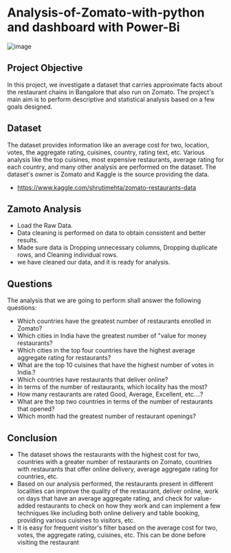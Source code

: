 # Analysis-of-Zomato-with-python and dashboard with Power-Bi
![image](https://github.com/ritikaga/Data-Analysis-of-Zomato-Restaurant/assets/66274316/c358d249-02e2-4bc2-932b-387fdf56d469)

## Project Objective
In this project, we investigate a dataset that carries approximate facts about the restaurant chains in Bangalore that also run on Zomato. The project's main aim is to perform descriptive and statistical analysis based on a few goals designed.

## Dataset
The dataset provides information like an average cost for two, location, votes, the aggregate rating, cuisines, country, rating text, etc. Various analysis like the top cuisines, most expensive restaurants, average rating for each country, and many other analysis are performed on the dataset.
The dataset's owner is Zomato and Kaggle is the source providing the data.
* https://www.kaggle.com/shrutimehta/zomato-restaurants-data


## Zamoto Analysis
* Load the Raw Data.
* Data cleaning is performed on data to obtain consistent and better results.
* Made sure data is Dropping unnecessary columns, Dropping duplicate rows, and Cleaning individual rows.
* we have cleaned our data, and it is ready for analysis.

## Questions
The analysis that we are going to perform shall answer the following questions:

* Which countries have the greatest number of restaurants enrolled in Zomato?
* Which cities in India have the greatest number of "value for money restaurants?
* Which cities in the top four countries have the highest average aggregate rating for restaurants?
* What are the top 10 cuisines that have the highest number of votes in India.?
* Which countries have restaurants that deliver online?
* In terms of the number of restaurants, which locality has the most?
* How many restaurants are rated Good, Average, Excellent, etc....?
* What are the top two countries in terms of the number of restaurants that opened?
* Which month had the greatest number of restaurant openings?


## Conclusion
* The dataset shows the restaurants with the highest cost for two, countries with a greater number of restaurants on Zomato, countries with 
  restaurants that offer online delivery, average aggregate rating for countries, etc.
* Based on our analysis performed, the restaurants present in different localities can improve the quality of the restaurant, deliver online, 
  work on days that have an average aggregate rating, and check for value-added restaurants to check on how they work and can implement a few techniques like including both online delivery and table booking, providing various cuisines to visitors, etc.
* It is easy for frequent visitor's filter based on the average cost for two, votes, the aggregate rating, cuisines, etc. This can be done before 
  visiting the restaurant
